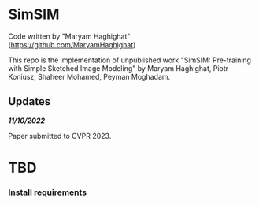 # SimSIM

Code written by "Maryam Haghighat" (https://github.com/MaryamHaghighat) 

This repo is the implementation of unpublished work "SimSIM: Pre-training with Simple Sketched Image Modeling" by Maryam Haghighat, Piotr Koniusz, Shaheer Mohamed, Peyman Moghadam.

## Updates

***11/10/2022***

Paper submitted to CVPR 2023. 


# TBD
### Install requirements

